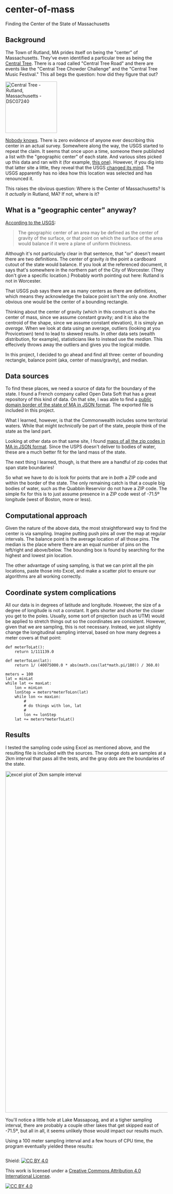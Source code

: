 # center-of-mass
Finding the Center of the State of Massachusetts

## Background

The Town of Rutland, MA prides itself on being the "center" of Massachusetts. They've even identified a particular tree as being the [Central Tree](https://www.google.com/maps/place/Central+Tree,+Geographical+Center+of+Massachusetts/@42.3773906,-71.9280109,17z/data=!4m13!1m7!3m6!1s0x89e3ffb63a179009:0xd3499f926e9ce6d6!2sCentral+Tree+Rd,+Rutland,+MA!3b1!8m2!3d42.3773906!4d-71.9258222!3m4!1s0x89e3ff4c6945dae3:0xc8d8503a3a6d63c5!8m2!3d42.3780333!4d-71.9265767). There is a road called "Central Tree Road" and there are events like the "Central Tree Chowder Challenge" and the "Central Tree Music Festival." This all begs the question: how did they figure that out?

<a title="Daderot, CC0, via Wikimedia Commons" href="https://commons.wikimedia.org/wiki/File:Central_Tree_-_Rutland,_Massachusetts_-_DSC07240.JPG"><img width="160" alt="Central Tree - Rutland, Massachusetts - DSC07240" src="https://upload.wikimedia.org/wikipedia/commons/thumb/a/ae/Central_Tree_-_Rutland%2C_Massachusetts_-_DSC07240.JPG/160px-Central_Tree_-_Rutland%2C_Massachusetts_-_DSC07240.JPG"></a>

[Nobody knows](https://archive.boston.com/news/globe/living/articles/2004/03/15/town_is_rooted_in_trees_history/). There is zero evidence of anyone ever describing this center in an actual survey. Somewhere along the way, the USGS started to repeat the claim. It seems that once upon a time, someone there published a list with the "geographic center" of each state. And various sites picked up this data and ran with it (for example, [this one](https://www.netstate.com/states/geography/ma_geography.htm)). However, if you dig into that latter site a little, they reveal that the USGS [changed its mind](https://www.netstate.com/states/geography/subdocuments/geographic_center.htm). The USGS apparently has no idea how this location was selected and has renounced it.

This raises the obvious question: Where is the Center of Massachusetts? Is it *actually* in Rutland, MA? If not, where is it?

## What is a "geographic center" anyway?

[According to the USGS](https://pubs.er.usgs.gov/publication/70039437):
> The geographic center of an area may be defined as the center of gravity of the surface, or that point on which the surface of the area would balance if it were a plane of uniform thickness.

Although it's not particularly clear in that sentence, that "or" doesn't meant there are two definitions. The center of gravity *is* the point a cardboard cutout of the state would balance. If you look at the referenced document, it says that's somewhere in the northern part of the City of Worcester. (They don't give a specific location.) Probably worth pointing out here: Rutland is not in Worcester.

That USGS pub says there are as many centers as there are definitions, which means they acknowledge the balace point isn't the only one. Another obvious one would be the center of a bounding rectangle.

Thinking about the center of gravity (which in this construct is also the center of mass, since we assume constant gravity; and it is also the centroid of the shape, since we assume constant elevation), it is simply an *average*. When we look at data using an average, outliers (looking at you Provicetown) tend to lead to skewed results. In other data sets (wealth distribution, for example), statisticians like to instead use the *median*. This effecively throws away the outliers and gives you the logical middle.

In this project, I decided to go ahead and find all three: center of bounding rectangle, balance point (aka, center of mass/gravity), and median.

## Data sources

To find these places, we need a source of data for the boundary of the state. I found a French company called Open Data Soft that has a great repository of this kind of data. On that site, I was able to find a [public domain border of the state of MA in JSON format](https://data.opendatasoft.com/explore/dataset/georef-united-states-of-america-state-millesime%40public/map/?disjunctive.ste_code&disjunctive.ste_name&sort=year&q=massachusetts). The exported file is included in this project.

What I learned, however, is that the Commonwealth includes some territorial waters. While that might *technically* be part of the state, people think of the state as the land part.

Looking at other data on that same site, I found [maps of all the zip codes in MA in JSON format](https://data.opendatasoft.com/explore/dataset/georef-united-states-of-america-zcta5%40public/map/?disjunctive.ste_code&disjunctive.ste_name&disjunctive.coty_code&disjunctive.coty_name&disjunctive.zcta5_code&disjunctive.zcta5_name&sort=year&q=massachusetts&location=8,42.09976,-71.76237&basemap=jawg.streets). Since the USPS doesn't deliver to bodies of water, these are a much better fit for the land mass of the state.

The next thing I learned, though, is that there are a handful of zip codes that span state boundaries!

So what we have to do is look for points that are in *both* a ZIP code and within the border of the state. The only remaining catch is that a couple big bodies of water, such as the Quabbin Reservior do not have a ZIP code. The simple fix for this is to just assume presence in a ZIP code west of -71.5º longitude (west of Boston, more or less).

## Computational approach

Given the nature of the above data, the most straightforward way to find the center is via sampling. Imagine putting push pins all over the map at regular intervals. The balance point is the average location of all those pins. The median is the place where there are an equal number of pins on the left/right and above/below. The bounding box is found by searching for the highest and lowest pin location.

The other advantage of using sampling, is that we can print all the pin locations, paste those into Excel, and make a scatter plot to ensure our algorithms are all working correctly.

## Coordinate system complications

All our data is in degrees of latitude and longitude. However, the size of a degree of longitude is not a constant. It gets shorter and shorter the closer you get to the poles. Usually, some sort of projection (such as UTM) would be applied to stretch things out so the coordinates are consistent. However, given that we are sampling, this is not necessary. Instead, we just slightly change the longitudinal sampling interval, based on how many degrees a meter covers at that point:

```
def meterToLat():
    return 1/111139.0

def meterToLon(lat):
    return 1/ (40075000.0 * abs(math.cos(lat*math.pi/180)) / 360.0)

meters = 100
lat = minLat
while lat <= maxLat:
    lon = minLon
    lonStep = meters*meterToLon(lat)
    while lon <= maxLon:
        #
        # do things with lon, lat
        #
        lon += lonStep
    lat += meters*meterToLat()

```

## Results

I tested the sampling code using Excel as mentioned above, and the resulting file is included with the sources. The orange dots are samples at a 2km interval that pass all the tests, and the gray dots are the boundaries of the state.

<img width="1061" alt="excel plot of 2km sample interval" src="https://user-images.githubusercontent.com/42067635/147588456-850e08a8-7452-4339-a969-70872710a267.png">

You'll notice a little hole at Lake Massapoag, and at a tigher sampling interval, there are probably a couple other lakes that get skipped east of -71.5º, but all in all, it seems unlikely those would impact our results much.

Using a 100 meter sampling interval and a few hours of CPU time, the program eventually yielded these results:

```
```

Shield: [![CC BY 4.0][cc-by-shield]][cc-by]

This work is licensed under a
[Creative Commons Attribution 4.0 International License][cc-by].

[![CC BY 4.0][cc-by-image]][cc-by]

[cc-by]: http://creativecommons.org/licenses/by/4.0/
[cc-by-image]: https://i.creativecommons.org/l/by/4.0/88x31.png
[cc-by-shield]: https://img.shields.io/badge/License-CC%20BY%204.0-lightgrey.svg
